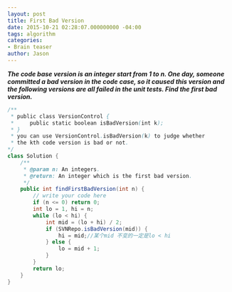 ```yaml
---
layout: post
title: First Bad Version
date: 2015-10-21 02:28:07.000000000 -04:00
tags: algorithm
categories:
- Brain teaser
author: Jason
---
```

<p><strong><em>The code base version is an integer start from 1 to n. One day, someone committed a bad version in the code case, so it caused this version and the following versions are all failed in the unit tests. Find the first bad version.</em></strong></p>


``` java
/**
 * public class VersionControl {
 *     public static boolean isBadVersion(int k);
 * }
 * you can use VersionControl.isBadVersion(k) to judge whether 
 * the kth code version is bad or not.
*/
class Solution {
    /**
     * @param n: An integers.
     * @return: An integer which is the first bad version.
     */
    public int findFirstBadVersion(int n) {
        // write your code here
        if (n <= 0) return 0;
        int lo = 1, hi = n;
        while (lo < hi) {
            int mid = (lo + hi) / 2;
            if (SVNRepo.isBadVersion(mid)) {
                hi = mid;//某个mid 不变的一定是lo < hi
            } else {
                lo = mid + 1;
            }
        }
        return lo;
    }
}
```
